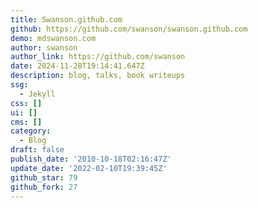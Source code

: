 ```yaml
---
title: Swanson.github.com
github: https://github.com/swanson/swanson.github.com
demo: mdswanson.com
author: swanson
author_link: https://github.com/swanson
date: 2024-11-28T19:14:41.647Z
description: blog, talks, book writeups
ssg:
  - Jekyll
css: []
ui: []
cms: []
category:
  - Blog
draft: false
publish_date: '2010-10-18T02:16:47Z'
update_date: '2022-02-10T19:39:45Z'
github_star: 79
github_fork: 27
---
```

